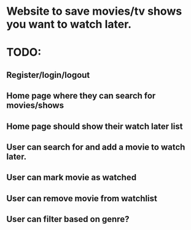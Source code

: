 # Website to save movies/tv shows you want to watch later.

# TODO:

## Register/login/logout

## Home page where they can search for movies/shows

## Home page should show their watch later list

## User can search for and add a movie to watch later.

## User can mark movie as watched

## User can remove movie from watchlist

## User can filter based on genre?
